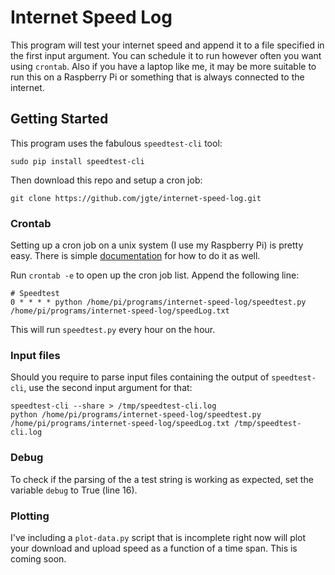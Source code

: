 # Internet Speed Log

This program will test your internet speed and append it to a file specified in the first input argument.
You can schedule it to run however often you want using `crontab`. Also if you have
a laptop like me, it may be more suitable to run this on a Raspberry Pi or something
that is always connected to the internet.

## Getting Started

This program uses the fabulous `speedtest-cli` tool:

    sudo pip install speedtest-cli

Then download this repo and setup a cron job:

    git clone https://github.com/jgte/internet-speed-log.git

### Crontab

Setting up a cron job on a unix system (I use my Raspberry Pi) is pretty easy. There is simple [documentation](http://www.raspberrypi.org/documentation/linux/usage/cron.md) for
how to do it as well.

Run `crontab -e` to open up the cron job list. Append the following line:

```
# Speedtest
0 * * * * python /home/pi/programs/internet-speed-log/speedtest.py /home/pi/programs/internet-speed-log/speedLog.txt
```

This will run `speedtest.py` every hour on the hour.

### Input files

Should you require to parse input files containing the output of `speedtest-cli`, use the second input argument for that:

```
speedtest-cli --share > /tmp/speedtest-cli.log
python /home/pi/programs/internet-speed-log/speedtest.py /home/pi/programs/internet-speed-log/speedLog.txt /tmp/speedtest-cli.log
```

### Debug

To check if the parsing of the a test string is working as expected, set the variable `debug` to True (line 16).


### Plotting

I've including a `plot-data.py` script that is incomplete right now will plot your
download and upload speed as a function of a time span. This is coming soon.
